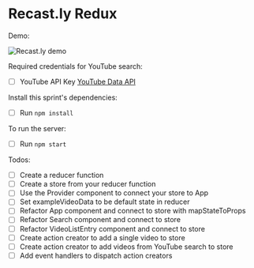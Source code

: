# Recast.ly Redux

Demo:

![Recast.ly demo](https://cloud.githubusercontent.com/assets/6980359/12561585/d24594a8-c355-11e5-9aa9-adb6e2c40a40.gif "Recast.ly demo")

Required credentials for YouTube search:

- [ ] YouTube API Key [YouTube Data API](https://developers.google.com/youtube/v3/?hl=en)

Install this sprint's dependencies:

- [ ] Run `npm install`

To run the server:

- [ ] Run `npm start`

Todos:

- [ ] Create a reducer function
- [ ] Create a store from your reducer function
- [ ] Use the Provider component to connect your store to App
- [ ] Set exampleVideoData to be default state in reducer
- [ ] Refactor App component and connect to store with mapStateToProps
- [ ] Refactor Search component and connect to store 
- [ ] Refactor VideoListEntry component and connect to store
- [ ] Create action creator to add a single video to store
- [ ] Create action creator to add videos from YouTube search to store
- [ ] Add event handlers to dispatch action creators
